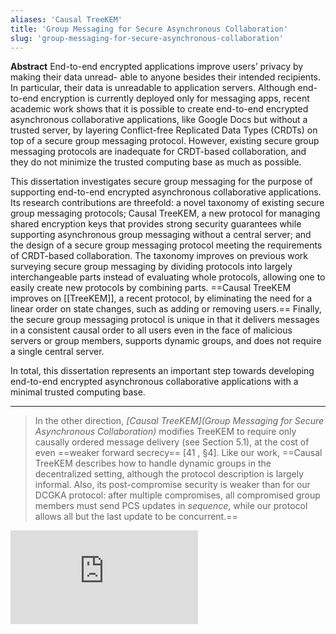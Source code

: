 ```yaml
---
aliases: 'Causal TreeKEM'
title: 'Group Messaging for Secure Asynchronous Collaboration'
slug: 'group-messaging-for-secure-asynchronous-collaboration'
---
```


**Abstract**
End-to-end encrypted applications improve users’ privacy by making their data unread- able to anyone besides their intended recipients. In particular, their data is unreadable to application servers. Although end-to-end encryption is currently deployed only for messaging apps, recent academic work shows that it is possible to create end-to-end encrypted asynchronous collaborative applications, like Google Docs but without a trusted server, by layering Conflict-free Replicated Data Types (CRDTs) on top of a secure group messaging protocol. However, existing secure group messaging protocols are inadequate for CRDT-based collaboration, and they do not minimize the trusted computing base as much as possible. 

This dissertation investigates secure group messaging for the purpose of supporting end-to-end encrypted asynchronous collaborative applications. Its research contributions are threefold: a novel taxonomy of existing secure group messaging protocols; Causal TreeKEM, a new protocol for managing shared encryption keys that provides strong security guarantees while supporting asynchronous group messaging without a central server; and the design of a secure group messaging protocol meeting the requirements of CRDT-based collaboration. The taxonomy improves on previous work surveying secure group messaging by dividing protocols into largely interchangeable parts instead of evaluating whole protocols, allowing one to easily create new protocols by combining parts. ==Causal TreeKEM improves on [[TreeKEM]], a recent protocol, by eliminating the need for a linear order on state changes, such as adding or removing users.== Finally, the secure group messaging protocol is unique in that it delivers messages in a consistent causal order to all users even in the face of malicious servers or group members, supports dynamic groups, and does not require a single central server. 

In total, this dissertation represents an important step towards developing end-to-end encrypted asynchronous collaborative applications with a minimal trusted computing base.

---


> In the other direction, _[Causal TreeKEM](Group Messaging for Secure Asynchronous Collaboration)_ modifies TreeKEM to require only causally ordered message delivery (see Section 5.1), at the cost of even ==weaker forward secrecy== [41 , §4]. Like our work, ==Causal TreeKEM describes how to handle dynamic groups in the decentralized setting, although the protocol description is largely informal. Also, its post-compromise security is weaker than for our DCGKA protocol: after multiple compromises, all compromised group members must send PCS updates in _sequence_, while our protocol allows all but the last update to be concurrent.==

![](https://static.meri.garden/005182a79698e9a90a5505b3b3199e9c.pdf)